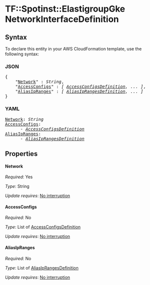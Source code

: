 # TF::Spotinst::ElastigroupGke NetworkInterfaceDefinition

## Syntax

To declare this entity in your AWS CloudFormation template, use the following syntax:

### JSON

<pre>
{
    "<a href="#network" title="Network">Network</a>" : <i>String</i>,
    "<a href="#accessconfigs" title="AccessConfigs">AccessConfigs</a>" : <i>[ <a href="accessconfigsdefinition.md">AccessConfigsDefinition</a>, ... ]</i>,
    "<a href="#aliasipranges" title="AliasIpRanges">AliasIpRanges</a>" : <i>[ <a href="aliasiprangesdefinition.md">AliasIpRangesDefinition</a>, ... ]</i>
}
</pre>

### YAML

<pre>
<a href="#network" title="Network">Network</a>: <i>String</i>
<a href="#accessconfigs" title="AccessConfigs">AccessConfigs</a>: <i>
      - <a href="accessconfigsdefinition.md">AccessConfigsDefinition</a></i>
<a href="#aliasipranges" title="AliasIpRanges">AliasIpRanges</a>: <i>
      - <a href="aliasiprangesdefinition.md">AliasIpRangesDefinition</a></i>
</pre>

## Properties

#### Network

_Required_: Yes

_Type_: String

_Update requires_: [No interruption](https://docs.aws.amazon.com/AWSCloudFormation/latest/UserGuide/using-cfn-updating-stacks-update-behaviors.html#update-no-interrupt)

#### AccessConfigs

_Required_: No

_Type_: List of <a href="accessconfigsdefinition.md">AccessConfigsDefinition</a>

_Update requires_: [No interruption](https://docs.aws.amazon.com/AWSCloudFormation/latest/UserGuide/using-cfn-updating-stacks-update-behaviors.html#update-no-interrupt)

#### AliasIpRanges

_Required_: No

_Type_: List of <a href="aliasiprangesdefinition.md">AliasIpRangesDefinition</a>

_Update requires_: [No interruption](https://docs.aws.amazon.com/AWSCloudFormation/latest/UserGuide/using-cfn-updating-stacks-update-behaviors.html#update-no-interrupt)

